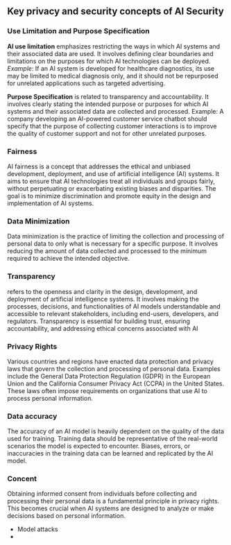 ##  Key privacy and security concepts of AI Security

### Use Limitation and Purpose Specification
**AI use limitation** emphasizes restricting the ways in which AI systems and their associated data are used. It involves defining clear boundaries and limitations on the purposes for which AI technologies can be deployed.
*Example*: If an AI system is developed for healthcare diagnostics, its use may be limited to medical diagnosis only, and it should not be repurposed for unrelated applications such as targeted advertising.

**Purpose Specification** is related to transparency and accountability. It involves clearly stating the intended purpose or purposes for which AI systems and their associated data are collected and processed.
Example: A company developing an AI-powered customer service chatbot should specify that the purpose of collecting customer interactions is to improve the quality of customer support and not for other unrelated purposes.


### Fairness
AI fairness is a concept that addresses the ethical and unbiased development, deployment, and use of artificial intelligence (AI) systems. It aims to ensure that AI technologies treat all individuals and groups fairly, without perpetuating or exacerbating existing biases and disparities. The goal is to minimize discrimination and promote equity in the design and implementation of AI systems.

### Data Minimization
Data minimization is the practice of limiting the collection and processing of personal data to only what is necessary for a specific purpose. It involves reducing the amount of data collected and processed to the minimum required to achieve the intended objective.

### Transparency
refers to the openness and clarity in the design, development, and deployment of artificial intelligence systems. It involves making the processes, decisions, and functionalities of AI models understandable and accessible to relevant stakeholders, including end-users, developers, and regulators. Transparency is essential for building trust, ensuring accountability, and addressing ethical concerns associated with AI

### Privacy Rights
Various countries and regions have enacted data protection and privacy laws that govern the collection and processing of personal data. Examples include the General Data Protection Regulation (GDPR) in the European Union and the California Consumer Privacy Act (CCPA) in the United States. These laws often impose requirements on organizations that use AI to process personal information.


### Data accuracy
The accuracy of an AI model is heavily dependent on the quality of the data used for training. Training data should be representative of the real-world scenarios the model is expected to encounter. Biases, errors, or inaccuracies in the training data can be learned and replicated by the AI model.

### Concent
Obtaining informed consent from individuals before collecting and processing their personal data is a fundamental principle in privacy rights. This becomes crucial when AI systems are designed to analyze or make decisions based on personal information.
- Model attacks
- 


